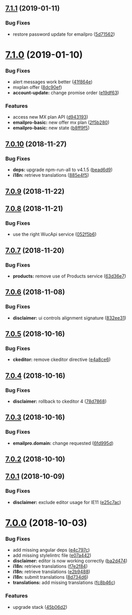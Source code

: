 ## [7.1.1](https://github.com/ovh-ux/ovh-module-emailpro/compare/v7.1.0...v7.1.1) (2019-01-11)


### Bug Fixes

* restore password update for emailpro ([5d71562](https://github.com/ovh-ux/ovh-module-emailpro/commit/5d71562))



# [7.1.0](https://github.com/ovh-ux/ovh-module-emailpro/compare/v7.0.10...v7.1.0) (2019-01-10)


### Bug Fixes

* alert messages work better ([41f864e](https://github.com/ovh-ux/ovh-module-emailpro/commit/41f864e))
* mxplan offer ([8dc90ef](https://github.com/ovh-ux/ovh-module-emailpro/commit/8dc90ef))
* **account-update:** change promise order ([e19df63](https://github.com/ovh-ux/ovh-module-emailpro/commit/e19df63))


### Features

* access new MX plan API ([d943193](https://github.com/ovh-ux/ovh-module-emailpro/commit/d943193))
* **emailpro-basic:** new offer mx plan ([2f5b280](https://github.com/ovh-ux/ovh-module-emailpro/commit/2f5b280))
* **emailpro-basic:** new state ([b8ff9f5](https://github.com/ovh-ux/ovh-module-emailpro/commit/b8ff9f5))



## [7.0.10](https://github.com/ovh-ux/ovh-module-emailpro/compare/v7.0.9...v7.0.10) (2018-11-27)


### Bug Fixes

* **deps:** upgrade npm-run-all to v4.1.5 ([bead6d9](https://github.com/ovh-ux/ovh-module-emailpro/commit/bead6d9))
* **i18n:** retrieve translations ([885e4f5](https://github.com/ovh-ux/ovh-module-emailpro/commit/885e4f5))



## [7.0.9](https://github.com/ovh-ux/ovh-module-emailpro/compare/v7.0.8...v7.0.9) (2018-11-22)



## [7.0.8](https://github.com/ovh-ux/ovh-module-emailpro/compare/v7.0.7...v7.0.8) (2018-11-21)


### Bug Fixes

* use the right WucApi service ([052f5b6](https://github.com/ovh-ux/ovh-module-emailpro/commit/052f5b6))



## [7.0.7](https://github.com/ovh-ux/ovh-module-emailpro/compare/v7.0.6...v7.0.7) (2018-11-20)


### Bug Fixes

* **products:** remove use of Products service ([63d36e7](https://github.com/ovh-ux/ovh-module-emailpro/commit/63d36e7))



## [7.0.6](https://github.com/ovh-ux/ovh-module-emailpro/compare/v7.0.5...v7.0.6) (2018-11-08)


### Bug Fixes

* **disclaimer:** ui controls alignment signature ([832ee31](https://github.com/ovh-ux/ovh-module-emailpro/commit/832ee31))



<a name="7.0.5"></a>
## [7.0.5](https://github.com/ovh-ux/ovh-module-emailpro/compare/v7.0.4...v7.0.5) (2018-10-16)


### Bug Fixes

* **ckeditor:** remove ckeditor directive ([e4a8ce6](https://github.com/ovh-ux/ovh-module-emailpro/commit/e4a8ce6))



<a name="7.0.4"></a>
## [7.0.4](https://github.com/ovh-ux/ovh-module-emailpro/compare/v7.0.3...v7.0.4) (2018-10-16)


### Bug Fixes

* **disclaimer:** rollback to ckeditor 4 ([78d7868](https://github.com/ovh-ux/ovh-module-emailpro/commit/78d7868))



<a name="7.0.3"></a>
## [7.0.3](https://github.com/ovh-ux/ovh-module-emailpro/compare/v7.0.2...v7.0.3) (2018-10-16)


### Bug Fixes

* **emailpro.domain:** change requested ([6fd995d](https://github.com/ovh-ux/ovh-module-emailpro/commit/6fd995d))



<a name="7.0.2"></a>
## [7.0.2](https://github.com/ovh-ux/ovh-module-emailpro/compare/v7.0.1...v7.0.2) (2018-10-10)



<a name="7.0.1"></a>
## [7.0.1](https://github.com/ovh-ux/ovh-module-emailpro/compare/v7.0.0...v7.0.1) (2018-10-09)


### Bug Fixes

* **disclaimer:** exclude editor usage for IE11 ([e25c7ac](https://github.com/ovh-ux/ovh-module-emailpro/commit/e25c7ac))



<a name="7.0.0"></a>
# [7.0.0](https://github.com/ovh-ux/ovh-module-emailpro/compare/v6.0.0...v7.0.0) (2018-10-03)


### Bug Fixes

* add missing angular deps ([e4c797c](https://github.com/ovh-ux/ovh-module-emailpro/commit/e4c797c))
* add missing stylelintrc file ([e07a442](https://github.com/ovh-ux/ovh-module-emailpro/commit/e07a442))
* **disclaimer:** editor is now working correctly ([ba2d474](https://github.com/ovh-ux/ovh-module-emailpro/commit/ba2d474))
* **i18n:** retrieve translations ([f7e2f84](https://github.com/ovh-ux/ovh-module-emailpro/commit/f7e2f84))
* **i18n:** retrieve translations ([e2b9488](https://github.com/ovh-ux/ovh-module-emailpro/commit/e2b9488))
* **i18n:** submit translations ([8d734d6](https://github.com/ovh-ux/ovh-module-emailpro/commit/8d734d6))
* **translations:** add missing translations ([fc8b46c](https://github.com/ovh-ux/ovh-module-emailpro/commit/fc8b46c))


### Features

* upgrade stack ([45b06d2](https://github.com/ovh-ux/ovh-module-emailpro/commit/45b06d2))



